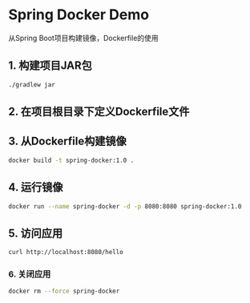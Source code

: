 # Spring Docker Demo

从Spring Boot项目构建镜像，Dockerfile的使用

## 1. 构建项目JAR包

```bash
./gradlew jar
```

## 2. 在项目根目录下定义Dockerfile文件

## 3. 从Dockerfile构建镜像

```bash
docker build -t spring-docker:1.0 .
```

## 4. 运行镜像

```bash
docker run --name spring-docker -d -p 8080:8080 spring-docker:1.0
```

## 5. 访问应用

```bash
curl http://localhost:8080/hello
```

### 6. 关闭应用

```bash
docker rm --force spring-docker
```

